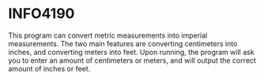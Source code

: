 # INFO4190
This program can convert metric measurements into imperial measurements. The two main features are converting centimeters into inches, and converting meters into feet.
Upon running, the program will ask you to enter an amount of centimeters or meters, and will output the correct amount of inches or feet.
